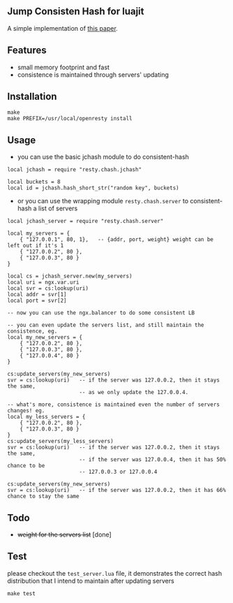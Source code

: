 ## Jump Consisten Hash for luajit
A simple implementation of [this paper](http://arxiv.org/pdf/1406.2294.pdf).

## Features
- small memory footprint and fast
- consistence is maintained through servers' updating

## Installation
```
make
make PREFIX=/usr/local/openresty install
```

## Usage

* you can use the basic jchash module to do consistent-hash
```
local jchash = require "resty.chash.jchash"

local buckets = 8
local id = jchash.hash_short_str("random key", buckets)
```

* or you can use the wrapping module `resty.chash.server` to consistent-hash a list of servers
```
local jchash_server = require "resty.chash.server"

local my_servers = {
    { "127.0.0.1", 80, 1},   -- {addr, port, weight} weight can be left out if it's 1
    { "127.0.0.2", 80 },
    { "127.0.0.3", 80 }
}

local cs = jchash_server.new(my_servers)
local uri = ngx.var.uri
local svr = cs:lookup(uri)
local addr = svr[1]
local port = svr[2]

-- now you can use the ngx.balancer to do some consistent LB

-- you can even update the servers list, and still maintain the consistence, eg.
local my_new_servers = {
    { "127.0.0.2", 80 },
    { "127.0.0.3", 80 },
    { "127.0.0.4", 80 }
}

cs:update_servers(my_new_servers)
svr = cs:lookup(uri)   -- if the server was 127.0.0.2, then it stays the same,
                       -- as we only update the 127.0.0.4.

-- what's more, consistence is maintained even the number of servers changes! eg.
local my_less_servers = {
    { "127.0.0.2", 80 },
    { "127.0.0.3", 80 }
}
cs:update_servers(my_less_servers)
svr = cs:lookup(uri)   -- if the server was 127.0.0.2, then it stays the same,
                       -- if the server was 127.0.0.4, then it has 50% chance to be
                       -- 127.0.0.3 or 127.0.0.4

cs:update_servers(my_new_servers)
svr = cs:lookup(uri)   -- if the server was 127.0.0.2, then it has 66% chance to stay the same

```

## Todo
- ~~weight for the servers list~~ [done]

## Test
please checkout the `test_server.lua` file, it demonstrates the correct hash distribution
that I intend to maintain after updating servers

```
make test
```
